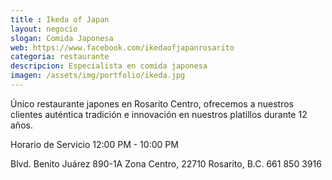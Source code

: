 ```yaml
---
title : Ikeda of Japan
layout: negocio
slogan: Comida Japonesa
web: https://www.facebook.com/ikedaofjapanrosarito
categoria: restaurante
descripcion: Especialista en comida japonesa
imagen: /assets/img/portfolio/ikeda.jpg
---
```


Único restaurante japones en Rosarito Centro, ofrecemos a nuestros clientes auténtica 
tradición e innovación en nuestros platillos durante 12 años.

Horario de Servicio 
12:00 PM - 10:00 PM

Blvd. Benito Juárez 890-1A
Zona Centro, 22710 Rosarito, B.C.
661 850 3916
